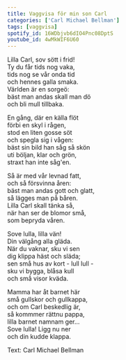 ```yaml
---
title: Vaggvisa för min son Carl
categories: ['Carl Michael Bellman']
tags: [vaggvisa]
spotify_id: 16WDbjvb6dIO4Pnc08DptS
youtube_id: 4wMkWIF6U60
---
```


Lilla Carl, sov sött i frid!  
Ty du får tids nog vaka,  
tids nog se vår onda tid  
och hennes galla smaka.  
Världen är en sorgeö:  
bäst man andas skall man dö  
och bli mull tillbaka.

En gång, där en källa flöt  
förbi en skyl i rågen,  
stod en liten gosse söt  
och spegla sig i vågen:  
bäst sin bild han såg så skön  
uti böljan, klar och grön,  
straxt han inte såg'en.

Så är med vår levnad fatt,  
och så försvinna åren:  
bäst man andas gott och glatt,  
så lägges man på båren.  
Lilla Carl skall tänka så,  
när han ser de blomor små,  
som bepryda våren.

Sove lulla, lilla vän!  
Din välgång alla gläda.  
När du vaknar, sku vi sen  
dig klippa häst och släda;  
sen små hus av kort - lull lull -  
sku vi bygga, blåsa kull  
och små visor kväda.

Mamma har åt barnet här  
små gullskor och gullkappa,  
och om Carl beskedlig är,  
så kommmer rättnu pappa,  
lilla barnet namnam ger...  
Sove lulla! Ligg nu ner  
och din kudde klappa.


Text: Carl Michael Bellman

